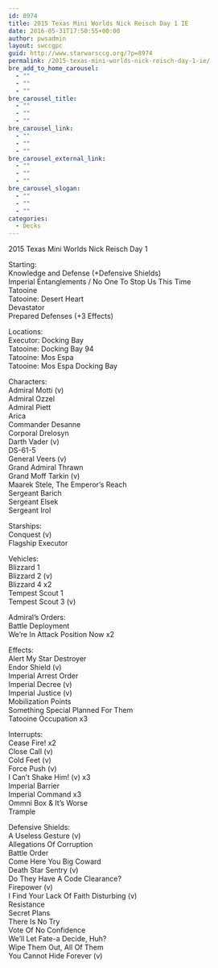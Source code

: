 ```yaml
---
id: 8974
title: 2015 Texas Mini Worlds Nick Reisch Day 1 IE
date: 2016-05-31T17:50:55+00:00
author: pwsadmin
layout: swccgpc
guid: http://www.starwarsccg.org/?p=8974
permalink: /2015-texas-mini-worlds-nick-reisch-day-1-ie/
bre_add_to_home_carousel:
  - ""
  - ""
  - ""
bre_carousel_title:
  - ""
  - ""
  - ""
bre_carousel_link:
  - ""
  - ""
  - ""
bre_carousel_external_link:
  - ""
  - ""
  - ""
bre_carousel_slogan:
  - ""
  - ""
  - ""
categories:
  - Decks
---
```

2015 Texas Mini Worlds Nick Reisch Day 1

Starting:  
Knowledge and Defense (+Defensive Shields)  
Imperial Entanglements / No One To Stop Us This Time  
Tatooine  
Tatooine: Desert Heart  
Devastator  
Prepared Defenses (+3 Effects)

Locations:  
Executor: Docking Bay  
Tatooine: Docking Bay 94  
Tatooine: Mos Espa  
Tatooine: Mos Espa Docking Bay

Characters:  
Admiral Motti (v)  
Admiral Ozzel  
Admiral Piett  
Arica  
Commander Desanne  
Corporal Drelosyn  
Darth Vader (v)  
DS-61-5  
General Veers (v)  
Grand Admiral Thrawn  
Grand Moff Tarkin (v)  
Maarek Stele, The Emperor’s Reach  
Sergeant Barich  
Sergeant Elsek  
Sergeant Irol

Starships:  
Conquest (v)  
Flagship Executor

Vehicles:  
Blizzard 1  
Blizzard 2 (v)  
Blizzard 4 x2  
Tempest Scout 1  
Tempest Scout 3 (v)

Admiral’s Orders:  
Battle Deployment  
We’re In Attack Position Now x2

Effects:  
Alert My Star Destroyer  
Endor Shield (v)  
Imperial Arrest Order  
Imperial Decree (v)  
Imperial Justice (v)  
Mobilization Points  
Something Special Planned For Them  
Tatooine Occupation x3

Interrupts:  
Cease Fire! x2  
Close Call (v)  
Cold Feet (v)  
Force Push (v)  
I Can’t Shake Him! (v) x3  
Imperial Barrier  
Imperial Command x3  
Ommni Box & It&#8217;s Worse  
Trample

Defensive Shields:  
A Useless Gesture (v)  
Allegations Of Corruption  
Battle Order  
Come Here You Big Coward  
Death Star Sentry (v)  
Do They Have A Code Clearance?  
Firepower (v)  
I Find Your Lack Of Faith Disturbing (v)  
Resistance  
Secret Plans  
There Is No Try  
Vote Of No Confidence  
We’ll Let Fate-a Decide, Huh?  
Wipe Them Out, All Of Them  
You Cannot Hide Forever (v)